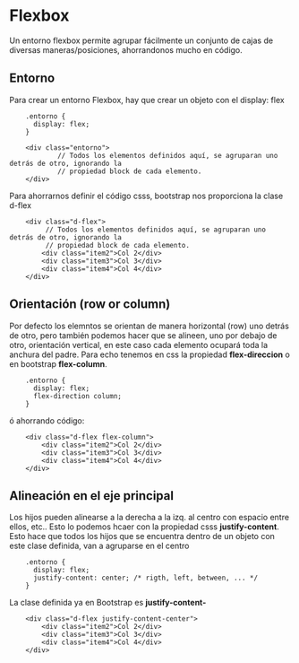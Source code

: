 # Flexbox

Un entorno flexbox permite agrupar fácilmente un conjunto de cajas de diversas maneras/posiciones, ahorrandonos mucho en código.

## Entorno

Para crear un entorno Flexbox, hay que crear un objeto con el display: flex

        .entorno {
          display: flex;
        }

        <div class="entorno">
                // Todos los elementos definidos aquí, se agruparan uno detrás de otro, ignorando la
                // propiedad block de cada elemento.
        </div>
        
Para ahorrarnos definir el código csss, bootstrap nos proporciona la clase d-flex

        <div class="d-flex">
             // Todos los elementos definidos aquí, se agruparan uno detrás de otro, ignorando la
             // propiedad block de cada elemento.
            <div class="item2">Col 2</div>
            <div class="item3">Col 3</div>
            <div class="item4">Col 4</div>
        </div>

## Orientación (row or column)

Por defecto los elemntos se orientan de manera horizontal (row) uno detrás de otro, pero también podemos hacer que se alineen, uno por debajo de otro, orientación vertical, en este caso cada elemento ocupará toda la anchura del padre.
Para echo tenemos en css la propiedad **flex-direccion** o en bootstrap **flex-column**.

        .entorno {
          display: flex;
          flex-direction column;
        }
        
ó ahorrando código:

        <div class="d-flex flex-column">
            <div class="item2">Col 2</div>
            <div class="item3">Col 3</div>
            <div class="item4">Col 4</div>
        </div>

## Alineación en el eje principal

Los hijos pueden alinearse a la derecha a la izq. al centro con espacio entre ellos, etc..
Esto lo podemos hcaer con la propiedad csss **justify-content**.
Esto hace que todos los hijos que se encuentra dentro de un objeto con este clase definida,
van a agruparse en el centro

        .entorno {
          display: flex;
          justify-content: center; /* rigth, left, between, ... */
        }
        
La clase definida ya en Bootstrap es **justify-content-**

        <div class="d-flex justify-content-center">
            <div class="item2">Col 2</div>
            <div class="item3">Col 3</div>
            <div class="item4">Col 4</div>
        </div>
